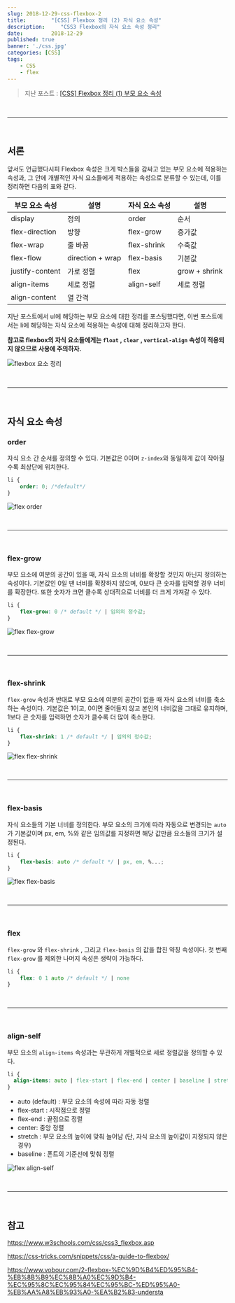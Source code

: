 ```yaml
---
slug: 2018-12-29-css-flexbox-2
title:        "[CSS] Flexbox 정리 (2) 자식 요소 속성"
description:     "CSS3 Flexbox의 자식 요소 속성 정리"
date:         2018-12-29
published: true
banner: './css.jpg'
categories: [CSS]
tags:
    - CSS
    - flex
---
```




> 지난 포스트 : [[CSS] Flexbox 정리 (1) 부모 요소 속성](https://sumim00.github.io/css/2018/12/29/css-flexbox-1/)

<br/>

------

<br/>

## 서론

앞서도 언급했다시피 Flexbox 속성은 크게 박스들을 감싸고 있는 부모 요소에 적용하는 속성과,  그 안에 개별적인 자식 요소들에게 적용하는 속성으로 분류할 수 있는데, 이를 정리하면 다음의 표와 같다.

| 부모 요소 속성  | 설명             | 자식 요소 속성 | 설명          |
| --------------- | ---------------- | -------------- | ------------- |
| display         | 정의             | order          | 순서          |
| flex-direction  | 방향             | flex-grow      | 증가값        |
| flex-wrap       | 줄 바꿈          | flex-shrink    | 수축값        |
| flex-flow       | direction + wrap | flex-basis     | 기본값        |
| justify-content | 가로 정렬        | flex           | grow + shrink |
| align-items     | 세로 정렬        | align-self     | 세로 정렬     |
| align-content   | 열 간격          |                |               |



지난 포스트에서 ul에 해당하는 부모 요소에 대한 정리를 포스팅했다면, 이번 포스트에서는 li에 해당하는 자식 요소에 적용하는 속성에 대해 정리하고자 한다. 

**참고로 flexbox의 자식 요소들에게는 ```float``` , ```clear``` , ```vertical-align``` 속성이 적용되지 않으므로 사용에 주의하자.**



![flexbox 요소 정리](./1229_img01_1.jpg)

<br/>

----

<br/>

## 자식 요소 속성



### order

자식 요소 간 순서를 정의할 수 있다. 기본값은 0이며 ```z-index```와 동일하게 값이 작아질수록 최상단에 위치한다.

```css
li {
    order: 0; /*default*/
}
```

![flex order](./1229_img10.jpg)

<br/>

------

<br/>

### flex-grow

부모 요소에 여분의 공간이 있을 때, 자식 요소의 너비를 확장할 것인지 아닌지 정의하는 속성이다.  기본값인 0일 땐 너비를 확장하지 않으며, 0보다 큰 숫자를 입력할 경우 너비를 확장한다. 또한 숫자가 크면 클수록 상대적으로 너비를 더 크게 가져갈 수 있다.

```css
li {
    flex-grow: 0 /* default */ | 임의의 정수값;
}
```



![flex flex-grow](./1229_img11.jpg)



<br/>

------

<br/>

### flex-shrink

```flex-grow``` 속성과 반대로 부모 요소에 여분의 공간이 없을 때 자식 요소의 너비를 축소하는 속성이다. 기본값은 1이고, 0이면 줄어들지 않고 본인의 너비값을 그대로 유지하며, 1보다 큰 숫자를 입력하면 숫자가 클수록 더 많이 축소한다.

```css
li {
    flex-shrink: 1 /* default */ | 임의의 정수값;
}
```



![flex flex-shrink](./1229_img12.jpg)

<br/>

------

<br/>

### flex-basis

자식 요소들의 기본 너비를 정의한다.  부모 요소의 크기에 따라 자동으로 변경되는 ```auto```가 기본값이며 px, em, %와 같은 임의값를 지정하면 해당 값만큼 요소들의 크기가 설정된다.

```css
li {
    flex-basis: auto /* default */ | px, em, %...;
}
```

![flex flex-basis](./1229_img13.jpg)

<br/>

------

<br/>

### flex

```flex-grow``` 와 ```flex-shrink```  , 그리고 ```flex-basis``` 의 값을 합친 약칭 속성이다. 첫 번째 ```flex-grow``` 를 제외한 나머지 속성은 생략이 가능하다. 

```css
li {
    flex: 0 1 auto /* default */ | none
}
```

<br/>

------

<br/>

### align-self

부모 요소의 ```align-items``` 속성과는 무관하게 개별적으로 세로 정렬값을 정의할 수 있다.

```css
li {
  align-items: auto | flex-start | flex-end | center | baseline | stretch;
}
```

- auto (default) : 부모 요소의 속성에 따라 자동 정렬
- flex-start : 시작점으로 정렬
- flex-end : 끝점으로 정렬
- center: 중앙 정렬
- stretch : 부모 요소의 높이에 맞춰 늘어남 (단, 자식 요소의 높이값이 지정되지 않은 경우)
- baseline : 폰트의 기준선에 맞춰 정렬



![flex align-self](./1229_img14.jpg)

<br/>

------

<br/>

## 참고

https://www.w3schools.com/css/css3_flexbox.asp

https://css-tricks.com/snippets/css/a-guide-to-flexbox/

https://www.vobour.com/2-flexbox-%EC%9D%B4%ED%95%B4-%EB%8B%B9%EC%8B%A0%EC%9D%B4-%EC%95%8C%EC%95%84%EC%95%BC-%ED%95%A0-%EB%AA%A8%EB%93%A0-%EA%B2%83-understa

